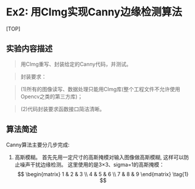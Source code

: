 # Ex2: 用CImg实现Canny边缘检测算法

[TOP]

## 实验内容描述
> 用CImg重写、封装给定的Canny代码，并测试。

> 封装要求：

> (1)所有的图像读写、数据处理只能用CImg库(整个工程文件不允许使用Opencv之类的第三方库)；

>(2)代码封装要求函数接口简洁清晰。

## 算法简述

Canny算法主要分几步完成:

1. 高斯模糊。 首先先用一定尺寸的高斯掩模对输入图像做高斯模糊, 这样可以防止噪声干扰边缘检测。 这里使用的是3×3、sigma=1的高斯掩模：
$$
  \begin{matrix}
   1 & 2 & 3 \\
   4 & 5 & 6 \\
   7 & 8 & 9
  \end{matrix} \tag{1}
$$
